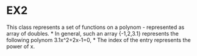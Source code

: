 # EX2
This class represents a set of functions on a polynom - represented as array of doubles.  * In general, such an array {-1,2,3.1} represents the following polynom 3.1x^2+2x-1=0,  * The index of the entry represents the power of x.  
